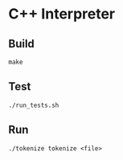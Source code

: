 # C++ Interpreter

## Build

    make

## Test

    ./run_tests.sh

## Run

    ./tokenize tokenize <file>
